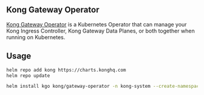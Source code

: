 ## Kong Gateway Operator

[Kong Gateway Operator](https://docs.konghq.com/gateway-operator/latest/) is a Kubernetes Operator that can manage your Kong Ingress Controller, Kong Gateway Data Planes, or both together when running on Kubernetes.

## Usage

```bash
helm repo add kong https://charts.konghq.com
helm repo update

helm install kgo kong/gateway-operator -n kong-system --create-namespace
```
